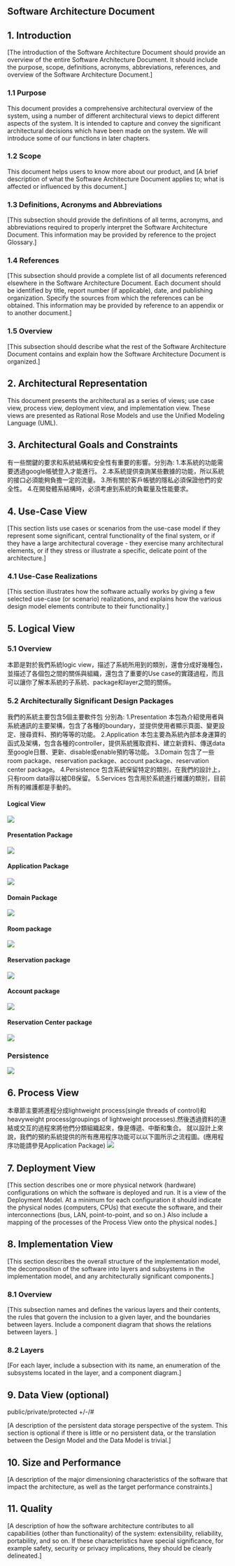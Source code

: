 ## Software Architecture Document

## 1. Introduction

[The introduction of the Software Architecture Document should provide an overview of the entire Software Architecture Document. It should include the purpose, scope, definitions, acronyms, abbreviations, references, and overview of the Software Architecture Document.]

### 1.1 Purpose

This document provides a comprehensive architectural overview of the system, using a number of different architectural views to depict different aspects of the system. It is intended to capture and convey the significant architectural decisions which have been made on the system.
We will introduce some of our functions in later chapters.

### 1.2 Scope

This document helps users to know more about our product, and 
[A brief description of what the Software Architecture Document applies to; what is affected or influenced by this document.]

### 1.3 Definitions, Acronyms and Abbreviations

[This subsection should provide the definitions of all terms, acronyms, and abbreviations required to properly interpret the Software Architecture Document. This information may be provided by reference to the project Glossary.]

### 1.4 References

[This subsection should provide a complete list of all documents referenced elsewhere in the Software Architecture Document. Each document should be identified by title, report number (if applicable), date, and publishing organization. Specify the sources from which the references can be obtained. This information may be provided by reference to an appendix or to another document.]

### 1.5 Overview

[This subsection should describe what the rest of the Software Architecture Document contains and explain how the Software Architecture Document is organized.]

## 2. Architectural Representation

This document presents the architectural as a series of views; use case view, process view, deployment view, and implementation view. These views are presented as Rational Rose Models and use the Unified Modeling Language (UML).

## 3. Architectural Goals and Constraints
有一些關鍵的要求和系統結構和安全性有重要的影響。分別為:
1.本系統的功能需要透過google帳號登入才能進行。
2.本系統提供查詢某些數據的功能，所以系統的接口必須能夠負擔一定的流量。
3.所有關於客戶帳號的隱私必須保證他們的安全性。
4.在開發體系結構時，必須考慮到系統的負載量及性能要求。

## 4. Use-Case View

[This section lists use cases or scenarios from the use-case model if they represent some significant, central functionality of the final system, or if they have a large architectural coverage - they exercise many architectural elements, or if they stress or illustrate a specific, delicate point of the architecture.]

### 4.1 Use-Case Realizations

[This section illustrates how the software actually works by giving a few selected use-case (or scenario) realizations, and explains how the various design model elements contribute to their functionality.]

## 5. Logical View
### 5.1 Overview

本節是對於我們系統logic view，描述了系統所用到的類別，還會分成好幾種包，並描述了各個包之間的關係與組織，還包含了重要的Use case的實踐過程，而且可以讓你了解本系統的子系統、package和layer之間的關係。

### 5.2 Architecturally Significant Design Packages

我們的系統主要包含5個主要軟件包
分別為:
1.Presentation
    本包為介紹使用者與系統通訊的主要架構，包含了各種的boundary，並提供使用者顯示頁面、變更設定、搜尋資料、預約等等的功能。
2.Application
    本包主要為系統內部本身運算的函式及架構，包含各種的controller，提供系統獲取資料、建立新資料、傳送data至google日曆、更新、disable或enable預約等功能。
3.Domain
    包含了一些room package、reservation package、account package、reservation center package。
4.Persistence
    包含系統保留特定的類別，在我們的設計上，只有room data得以被DB保留。
5.Services
    包含用於系統進行維護的類別，目前所有的維護都是手動的。

#### Logical View
![](../Drawio/D_2_5.2.1.drawio.svg)
#### Presentation Package
![](../Drawio/D_2_5.2.2.drawio.svg)
#### Application Package
![](../Drawio/D_2_5.2.3.drawio.svg)
#### Domain Package
![](../Drawio/D_2_5.2.4.drawio.svg)
#### Room package
![](../Drawio/D_2_5.2.5.drawio.svg)
#### Reservation package
![](../Drawio/D_2_5.2.6.drawio.svg)
#### Account package
![](../Drawio/D_2_5.2.7.drawio.svg)
#### Reservation Center package
![](../Drawio/D_2_5.2.8.drawio.svg)
### Persistence
![](../Drawio/D_2_5.2.9.drawio.svg)

## 6. Process View

本章節主要將進程分成lightweight process(single threads of control)和heavyweight process(groupings of lightweight processes).然後透過資料的連結或交互的過程來將他們分類組織起來，像是傳遞、中斷和集合。
就以設計上來說，我們的預約系統提供的所有應用程序功能可以以下圖所示之流程圖。(應用程序功能請參見Application Package)
![](../Drawio/D_2_5.2.10.drawio.svg)

## 7. Deployment View

[This section describes one or more physical network (hardware) configurations on which the software is deployed and run. It is a view of the Deployment Model. At a minimum for each configuration it should indicate the physical nodes (computers, CPUs) that execute the software, and their interconnections (bus, LAN, point-to-point, and so on.) Also include a mapping of the processes of the Process View onto the physical nodes.]

## 8. Implementation View

[This section describes the overall structure of the implementation model, the decomposition of the software into layers and subsystems in the implementation model, and any architecturally significant components.]

### 8.1 Overview

[This subsection names and defines the various layers and their contents, the rules that govern the inclusion to a given layer, and the boundaries between layers. Include a component diagram that shows the relations between layers. ]

### 8.2 Layers

[For each layer, include a subsection with its name, an enumeration of the subsystems located in the layer, and a component diagram.]

## 9. Data View (optional)

public/private/protected +/-/#

[A description of the persistent data storage perspective of the system. This section is optional if there is little or no persistent data, or the translation between the Design Model and the Data Model is trivial.]

## 10. Size and Performance

[A description of the major dimensioning characteristics of the software that impact the architecture, as well as the
target performance constraints.]

## 11. Quality

[A description of how the software architecture contributes to all capabilities (other than functionality) of the
system: extensibility, reliability, portability, and so on. If these characteristics have special significance, for example
safety, security or privacy implications, they should be clearly delineated.]